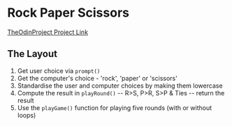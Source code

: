 # Rock Paper Scissors

[TheOdinProject Project Link](https://www.theodinproject.com/lessons/foundations-rock-paper-scissors)

## The Layout

1. Get user choice via `prompt()`
2. Get the computer's choice - 'rock', 'paper' or 'scissors'
3. Standardise the user and computer choices by making them lowercase
4. Compute the result in `playRound()` -- R>S, P>R, S>P & Ties -- return the result
5. Use the `playGame()` function for playing five rounds (with or without loops)
